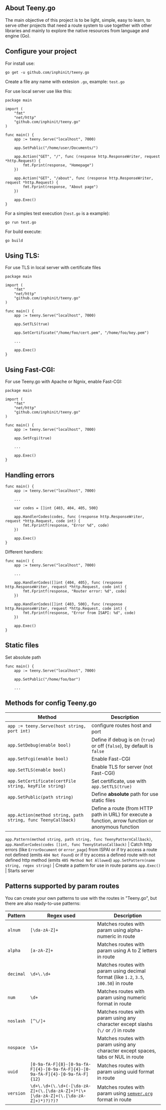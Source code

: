 ## About Teeny.go

The main objective of this project is to be light, simple, easy to learn, to serve other projects that need a route system to use together with other libraries and mainly to explore the native resources from language and engine (Go).

## Configure your project

For install use:

```
go get -u github.com/inphinit/teeny.go
```

Create a file any name with extesion `.go`, example: `test.go`

For use local server use like this:

``` golang
package main

import (
    "fmt"
    "net/http"
    "github.com/inphinit/teeny.go"
)

func main() {
    app := teeny.Serve("localhost", 7000)

    app.SetPublic("/home/user/Documents/")

    app.Action("GET", "/", func (response http.ResponseWriter, request *http.Request) {
        fmt.Fprint(response, "Homepage")
    })

    app.Action("GET", "/about", func (response http.ResponseWriter, request *http.Request) {
        fmt.Fprint(response, "About page")
    })

    app.Exec()
}
```

For a simples test execution (`test.go` is a example):

```
go run test.go
```

For build execute:

```
go build
```

## Using TLS:

For use TLS in local server with certificate files

``` golang
package main

import (
    "fmt"
    "net/http"
    "github.com/inphinit/teeny.go"
)

func main() {
    app := teeny.Serve("localhost", 7000)

    app.SetTLS(true)

    app.SetCertificate("/home/foo/cert.pem", "/home/foo/key.pem")

    ...

    app.Exec()
}
```

## Using Fast-CGI:

For use Teeny.go with Apache or Ngnix, enable Fast-CGI: 

``` golang
package main

import (
    "fmt"
    "net/http"
    "github.com/inphinit/teeny.go"
)

func main() {
    app := teeny.Serve("localhost", 7000)

    app.SetFcgi(true)

    ...

    app.Exec()
}
```

## Handling errors

``` golang
func main() {
    app := teeny.Serve("localhost", 7000)

    ...
    
    var codes = []int {403, 404, 405, 500}

    app.HandlerCodes(codes, func (response http.ResponseWriter, request *http.Request, code int) {
        fmt.Fprintf(response, "Error %d", code)
    })

    app.Exec()
}
```

Different handlers:

``` golang
func main() {
    app := teeny.Serve("localhost", 7000)

    ...

    app.HandlerCodes([]int {404, 405}, func (response http.ResponseWriter, request *http.Request, code int) {
        fmt.Fprintf(response, "Router error: %d", code)
    })

    app.HandlerCodes([]int {403, 500}, func (response http.ResponseWriter, request *http.Request, code int) {
        fmt.Fprintf(response, "Error from ISAPI: %d", code)
    })

    app.Exec()
}
```

## Static files

Set absolute path

``` golang
func main() {
    app := teeny.Serve("localhost", 7000)

    app.SetPublic("/home/foo/bar")

    ...
```

## Methods for config Teeny.go

Method | Description
--- | ------
`app := teeny.Serve(host string, port int)` | configure routes host and port
`app.SetDebug(enable bool)` | Define if debug is on (`true`) or off (`false`), by default is `false`
`app.SetFcgi(enable bool)` | Enable Fast-CGI
`app.SetTLS(enable bool)` | Enable TLS for server (not Fast-CGI)
`app.SetCertificate(certFile string, keyFile string)` | Set certificate, use with `app.SetTLS(true)`
`app.SetPublic(path string)` | Define **absolute** path for use static files
`app.Action(method string, path string, func TeenyCallback)` | Define a route (from HTTP path in URL) for execute a function, arrow function or anonymous function
`app.Pattern(method string, path string, func TeenyPatternCallback)`,
`app.HandlerCodes(codes []int, func TeenyStatusCallback)` | Catch http errors (like `ErrorDocument` or `error_page`) from ISPAI or if try access a route not defined (emits `404 Not Found`) or if try access a defined route with not defined http method (emits `405 Method Not Allowed`)
`app.SetPattern(name string, regex string)` | Create a pattern for use in route params
`app.Exec()` | Starts server

## Patterns supported by param routes

You can create your own patterns to use with the routes in "Teeny.go", but there are also ready-to-use patterns:

Pattern | Regex used | Description
--- | --- | ---
`alnum` | `[\da-zA-Z]+` | Matches routes with param using alpha-numeric in route
`alpha` | `[a-zA-Z]+` | Matches routes with param using A to Z letters in route
`decimal` | `\d+\.\d+` | Matches routes with param using decimal format (like `1.2`, `3.5`, `100.50`) in route
`num` | `\d+` | Matches routes with param using numeric format in route
`noslash` | `[^\/]+` | Matches routes with param using any character except slashs (`\/` or `/`) in route
`nospace` | `\S+` | Matches routes with param using any character except spaces, tabs or NUL in route
`uuid` | `[0-9a-fA-F]{8}-[0-9a-fA-F]{4}-[0-9a-fA-F]{4}-[0-9a-fA-F]{4}-[0-9a-fA-F]{12}` | Matches routes with param using uuid format in route
`version` | `\d+\.\d+(\.\d+(-[\da-zA-Z]+(\.[\da-zA-Z]+)*(\+[\da-zA-Z]+(\.[\da-zA-Z]+)*)?)?)?` | Matches routes with param using [`semver.org`](https://semver.org/) format in route
